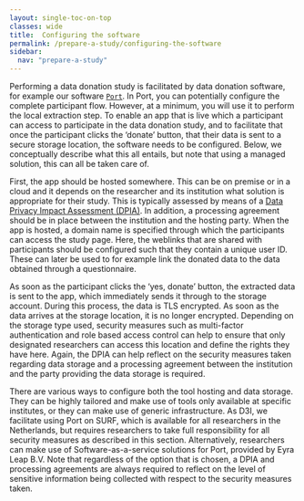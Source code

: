 ```yaml
---
layout: single-toc-on-top
classes: wide
title:  Configuring the software
permalink: /prepare-a-study/configuring-the-software
sidebar:
  nav: "prepare-a-study"
---
```


Performing a data donation study is facilitated by data donation software, for example our software [`Port`](/software/). In Port, you can potentially configure the complete participant flow. However, at a minimum, you will use it to perform the local extraction step. To enable an app that is live which a participant can access to participate in the data donation study, and to facilitate that once the participant clicks the ‘donate’ button, that their data is sent to a secure storage location, the software needs to be configured. Below, we conceptually describe what this all entails, but note that using a managed solution, this can all be taken care of.

First, the app should be hosted somewhere. This can be on premise or in a cloud and it depends on the researcher and its institution what solution is appropriate for their study. This is typically assessed by means of a [Data Privacy Impact Assessment (DPIA)](/prepare-a-study/ethical-considerations#Data-protection-impact-assesment). In addition, a processing agreement should be in place between the institution and the hosting party. When the app is hosted, a domain name is specified through which the participants can access the study page. Here, the weblinks that are shared with participants should be configured such that they contain a unique user ID. These can later be used to for example link the donated data to the data obtained through a questionnaire. 

As soon as the participant clicks the ‘yes, donate’ button, the extracted data is sent to the app, which immediately sends it through to the storage account. During this process, the data is TLS encrypted. As soon as the data arrives at the storage location, it is no longer encrypted. Depending on the storage type used, security measures such as multi-factor authentication and role based access control can help to ensure that only designated researchers can access this location and define the rights they have here. Again, the DPIA can help reflect on the security measures taken regarding data storage and a processing agreement between the institution and the party providing the data storage is required.

There are various ways to configure both the tool hosting and data storage. They can be highly tailored and make use of tools only available at specific institutes, or they can make use of generic infrastructure. As D3I, we facilitate using Port on SURF, which is available for all researchers in the Netherlands, but requires researchers to take full responsibility for all security measures as described in this section. Alternatively, researchers can make use of Software-as-a-service solutions for Port, provided by Eyra Leap B.V. Note that regardless of the option that is chosen, a DPIA and processing agreements are always required to reflect on the level of sensitive information being collected with respect to the security measures taken.